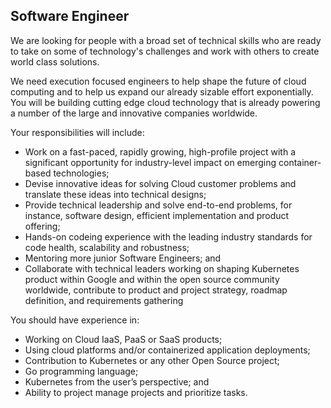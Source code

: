 ## Software Engineer

We are looking for people with a broad set of technical skills who are ready to take on some of technology's challenges and work with others to create world class solutions.

We need execution focused engineers to help shape the future of cloud computing and to help us expand our already sizable effort exponentially. You will be building cutting edge cloud technology that is already powering a number of the large and innovative companies worldwide.

Your responsibilities will include:

* Work on a fast-paced, rapidly growing, high-profile project with a significant opportunity for industry-level impact on emerging container-based technologies;
* Devise innovative ideas for solving Cloud customer problems and translate these ideas into technical designs;
* Provide technical leadership and solve end-to-end problems, for instance, software design, efficient implementation and product offering;
* Hands-on codeing experience with the leading industry standards for code health, scalability and robustness; 
* Mentoring more junior Software Engineers; and
* Collaborate with technical leaders working on shaping Kubernetes product within Google and within the open source community worldwide, contribute to product and project strategy, roadmap definition, and requirements gathering

You should have experience in:

* Working on Cloud IaaS, PaaS or SaaS products;
* Using cloud platforms and/or containerized application deployments;
* Contribution to Kubernetes or any other Open Source project;
* Go programming language;
* Kubernetes from the user’s perspective; and
* Ability to project manage projects and prioritize tasks.
